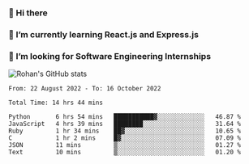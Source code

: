 ### 👋 Hi there 

<!--
**rohznmdev/rohznmdev** is a ✨ _special_ ✨ repository because its `README.md` (this file) appears on your GitHub profile.

Here are some ideas to get you started:

- 🔭 I’m currently working on ...
- 🌱 I’m currently learning Ruby and Ruby on Rails
- 👯 I’m looking to collaborate on ...
- 🤔 I’m looking for help with ...
- 💬 Ask me about ...
- 📫 How to reach me: ...
- 😄 Pronouns: ...
- ⚡ Fun fact: ...
-->
### 🌱 I’m currently learning React.js and Express.js
### 🤔 I’m looking for Software Engineering Internships
![Rohan's GitHub stats](https://github-readme-stats.vercel.app/api?username=rohznmdev&theme=dark&show_icons=true)

<!--START_SECTION:waka-->

```text
From: 22 August 2022 - To: 16 October 2022

Total Time: 14 hrs 44 mins

Python       6 hrs 54 mins   ███████████▓░░░░░░░░░░░░░   46.87 %
JavaScript   4 hrs 39 mins   ████████░░░░░░░░░░░░░░░░░   31.64 %
Ruby         1 hr 34 mins    ██▓░░░░░░░░░░░░░░░░░░░░░░   10.65 %
C            1 hr 2 mins     █▓░░░░░░░░░░░░░░░░░░░░░░░   07.09 %
JSON         11 mins         ▒░░░░░░░░░░░░░░░░░░░░░░░░   01.27 %
Text         10 mins         ▒░░░░░░░░░░░░░░░░░░░░░░░░   01.20 %
```

<!--END_SECTION:waka-->
